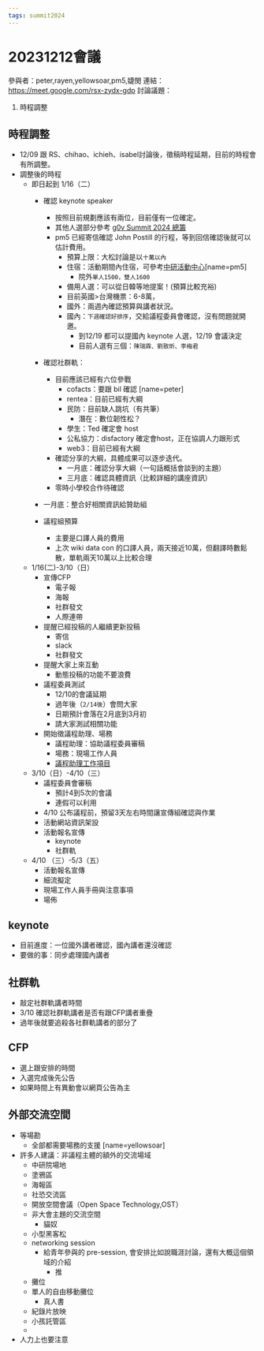 ```yaml
---
tags: summit2024
---
```

# 20231212會議

參與者：peter,rayen,yellowsoar,pm5,婕閔
連結：https://meet.google.com/rsx-zydx-gdp
討論議題：
1. 時程調整

## 時程調整

- 12/09 跟 RS、chihao、ichieh、isabel討論後，徵稿時程延期，目前的時程會有所調整。
- 調整後的時程
    - 即日起到 1/16（二）
        - 確認 keynote speaker
            - 按照目前規劃應該有兩位，目前僅有一位確定。
            - 其他人選部分參考 [g0v Summit 2024 總籌](/hsRMnnIMRZyhWE9pw6n6fg)
            - pm5 已經寄信確認 John Postill 的行程，等到回信確認後就可以估計費用。
                - 預算上限：大松討論是以`十萬以內`
                - 住宿：活動期間內住宿，可參考[中研活動中心](https://dga.sinica.edu.tw/posts/78730)[name=pm5]
                  - 院外`單人1500，雙人1600`
                - 備用人選：可以從日韓等地提案！(預算比較充裕)
                - 目前英國>台灣機票：6-8萬，
                - 國外：兩週內確認預算與講者狀況。
                - 國內：`下週確認好排序`，交給議程委員會確認，沒有問題就開邀。
                    - 到12/19 都可以提國內 keynote 人選，12/19 會議決定
                    - 目前人選有三個：`陳瑞霖、劉致昕、李梅君`

        - 確認社群軌：
            - 目前應該已經有六位參戰
                - cofacts：要跟 bil 確認 [name=peter]
                - rentea：目前已經有大綱
                - 民防：目前缺人跳坑（有共筆）
                    - 潛在：數位韌性松？
                - 學生：Ted 確定會 host 
                - 公私協力：disfactory 確定會host，正在協調人力跟形式
                - web3：目前已經有大綱
            - 確認分享的大綱，具體成果可以逐步迭代。
                - 一月底：確認分享大綱（一句話概括會談到的主題）
                - 三月底：確認具體資訊（比較詳細的講座資訊）
            - 零時小學校合作待確認
        - 一月底：整合好相關資訊給贊助組
        - 議程組預算
            - 主要是口譯人員的費用
            - 上次 wiki data con 的口譯人員，兩天接近10萬，但翻譯時數鬆散，單軌兩天10萬以上比較合理
    - 1/16(二)-3/10（日）
        - 宣傳CFP 
            - 電子報
            - 海報
            - 社群發文
            - 人際連帶
        - 提醒已經投稿的人繼續更新投稿
            - 寄信
            - slack 
            - 社群發文
        - 提醒大家上來互動
            - 動態投稿的功能不要浪費
        - 議程委員測試
            - 12/10的會議延期
            - 過年後（`2/14後`）會問大家
            - 日期預計會落在2月底到3月初
            - 請大家測試相關功能
        - 開始徵議程助理、場務
            - 議程助理：協助議程委員審稿
            - 場務：現場工作人員
            - [議程助理工作項目](/Dl73YgulT42ibfXBRB_1lQ) 
    - 3/10（日）-4/10（三）
        - 議程委員會審稿
            - 預計4到5次的會議
            - 連假可以利用
        - 4/10 公布議程前，預留3天左右時間讓宣傳組確認與作業
        - 活動網站資訊架設
        - 活動報名宣傳
            - keynote
            - 社群軌
    - 4/10 （三）-5/3（五）
        - 活動報名宣傳
        - 細流擬定
        - 現場工作人員手冊與注意事項
        - 場佈

## keynote
- 目前進度：一位國外講者確認，國內講者還沒確認
- 要做的事：同步處理國內講者


## 社群軌
- 敲定社群軌講者時間
- 3/10 確認社群軌講者是否有跟CFP講者重疊
- 過年後就要追殺各社群軌講者的部分了

## CFP
- 選上跟安排的時間
- 入選完成後先公告
- 如果時間上有異動會以網頁公告為主

## 外部交流空間
- 等場勘
  - 全部都需要場務的支援 [name=yellowsoar]
- 許多人建議：非議程主體的額外的交流場域
  - 中研院場地
  - 塗鴉區
  - 海報區
  - 社恐交流區
  - 開放空間會議（Open Space Technology,OST）
  - 非大會主題的交流空間
    - 貓奴
  - 小型黑客松
  - networking session
    - 給青年參與的 pre-session, 會安排比如說職涯討論，還有大概這個領域的介紹
        - 推
  - 攤位
  - 單人的自由移動攤位
    - 真人書
  - 紀錄片放映
  - 小孩託管區
  - 
- 人力上也要注意


